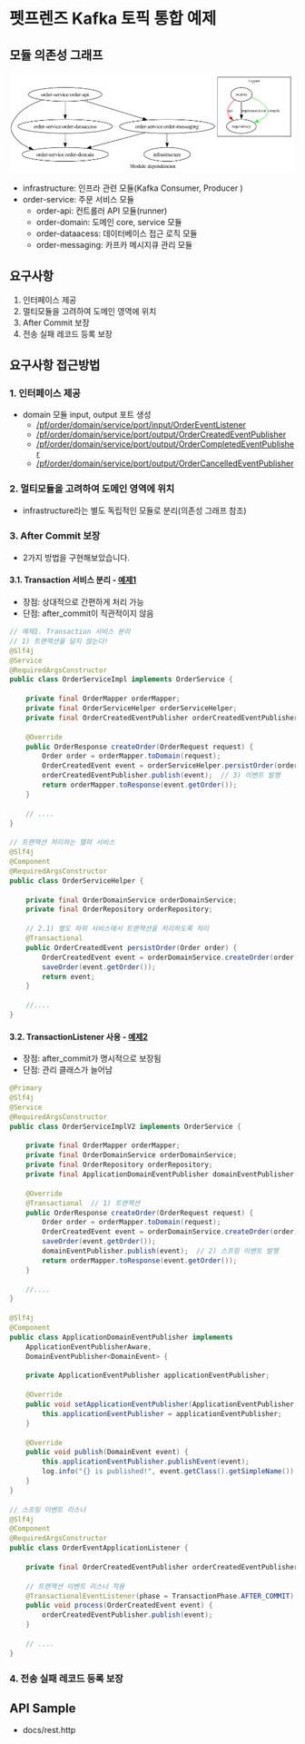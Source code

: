 # 펫프렌즈 Kafka 토픽 통합 예제

## 모듈 의존성 그래프

![module-graphy-20240314.png](docs%2Fimages%2Fmodule-graphy-20240314.png)

- infrastructure: 인프라 관련 모듈(Kafka Consumer, Producer )
- order-service: 주문 서비스 모듈
    - order-api: 컨트롤러 API 모듈(runner)
    - order-domain: 도메인 core, service 모듈
    - order-dataacess: 데이터베이스 접근 로직 모듈
    - order-messaging: 카프카 메시지큐 관리 모듈

## 요구사항 
1. 인터페이스 제공
2. 멀티모듈을 고려하여 도메인 영역에 위치
3. After Commit 보장
4. 전송 실패 레코드 등록 보장

## 요구사항 접근방법
### 1. 인터페이스 제공 
- domain 모듈 input, output 포트 생성
  - [/pf/order/domain/service/port/input/OrderEventListener](https://github.com/jincrates-lee/pf-kafka/blob/main/order-service/order-domain/src/main/java/me/jincrates/pf/order/domain/service/port/input/OrderEventListener)
  - [/pf/order/domain/service/port/output/OrderCreatedEventPublisher](https://github.com/jincrates-lee/pf-kafka/blob/main/order-service/order-domain/src/main/java/me/jincrates/pf/order/domain/service/port/output/OrderCreatedEventPublisher.java)
  - [/pf/order/domain/service/port/output/OrderCompletedEventPublisher](https://github.com/jincrates-lee/pf-kafka/blob/main/order-service/order-domain/src/main/java/me/jincrates/pf/order/domain/service/port/output/OrderCompletedEventPublisher.java)
  - [/pf/order/domain/service/port/output/OrderCancelledEventPublisher](https://github.com/jincrates-lee/pf-kafka/blob/main/order-service/order-domain/src/main/java/me/jincrates/pf/order/domain/service/port/output/OrderCancelledEventPublisher.java)
### 2. 멀티모듈을 고려하여 도메인 영역에 위치
- infrastructure라는 별도 독립적인 모듈로 분리(의존성 그래프 참조) 
### 3. After Commit 보장
- 2가지 방법을 구현해보았습니다.
#### 3.1. Transaction 서비스 분리 - [예제1](https://github.com/jincrates-lee/pf-kafka/blob/main/order-service/order-domain/src/main/java/me/jincrates/pf/order/domain/service/OrderServiceImpl.java)
- 장점: 상대적으로 간편하게 처리 가능
- 단점: after_commit이 직관적이지 않음
```java
// 예제1. Transaction 서비스 분리
// 1) 트랜잭션을 달지 않는다!
@Slf4j
@Service
@RequiredArgsConstructor
public class OrderServiceImpl implements OrderService {

    private final OrderMapper orderMapper;
    private final OrderServiceHelper orderServiceHelper;
    private final OrderCreatedEventPublisher orderCreatedEventPublisher;

    @Override
    public OrderResponse createOrder(OrderRequest request) {
        Order order = orderMapper.toDomain(request);
        OrderCreatedEvent event = orderServiceHelper.persistOrder(order);  // 2) 하위 서비스에서 트랜잭션 처리 후 
        orderCreatedEventPublisher.publish(event);  // 3) 이벤트 발행
        return orderMapper.toResponse(event.getOrder());
    }

    // ....
}

// 트랜잭션 처리하는 헬퍼 서비스
@Slf4j
@Component
@RequiredArgsConstructor
public class OrderServiceHelper {

    private final OrderDomainService orderDomainService;
    private final OrderRepository orderRepository;

    // 2.1) 별도 하위 서비스에서 트랜잭션을 처리하도록 처리 
    @Transactional
    public OrderCreatedEvent persistOrder(Order order) {
        OrderCreatedEvent event = orderDomainService.createOrder(order);
        saveOrder(event.getOrder());
        return event;
    }

    //....
}

``` 

#### 3.2. TransactionListener 사용 - [예제2](https://github.com/jincrates-lee/pf-kafka/blob/main/order-service/order-domain/src/main/java/me/jincrates/pf/order/domain/service/OrderServiceImplV2.java)
- 장점: after_commit가 명시적으로 보장됨
- 단점: 관리 클래스가 늘어남
```java
@Primary
@Slf4j
@Service
@RequiredArgsConstructor
public class OrderServiceImplV2 implements OrderService {

    private final OrderMapper orderMapper;
    private final OrderDomainService orderDomainService;
    private final OrderRepository orderRepository;
    private final ApplicationDomainEventPublisher domainEventPublisher;

    @Override
    @Transactional  // 1) 트랜잭션 
    public OrderResponse createOrder(OrderRequest request) {
        Order order = orderMapper.toDomain(request);
        OrderCreatedEvent event = orderDomainService.createOrder(order);
        saveOrder(event.getOrder());
        domainEventPublisher.publish(event);  // 2) 스프링 이벤트 발행
        return orderMapper.toResponse(event.getOrder());
    }

    //....
}

@Slf4j
@Component
public class ApplicationDomainEventPublisher implements
    ApplicationEventPublisherAware,
    DomainEventPublisher<DomainEvent> {

    private ApplicationEventPublisher applicationEventPublisher;

    @Override
    public void setApplicationEventPublisher(ApplicationEventPublisher applicationEventPublisher) {
        this.applicationEventPublisher = applicationEventPublisher;
    }

    @Override
    public void publish(DomainEvent event) {
        this.applicationEventPublisher.publishEvent(event);
        log.info("{} is published!", event.getClass().getSimpleName());
    }
}

// 스프링 이벤트 리스너
@Slf4j
@Component
@RequiredArgsConstructor
public class OrderEventApplicationListener {

    private final OrderCreatedEventPublisher orderCreatedEventPublisher;

    // 트랜잭션 이벤트 리스너 적용
    @TransactionalEventListener(phase = TransactionPhase.AFTER_COMMIT)
    public void process(OrderCreatedEvent event) {
        orderCreatedEventPublisher.publish(event);
    }

    // ....
}
```
### 4. 전송 실패 레코드 등록 보장 



## API Sample

- docs/rest.http

